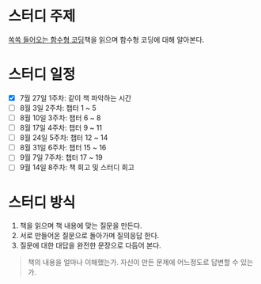 # 스터디 주제

[쏙쏙 들어오는 함수형 코딩](http://www.kyobobook.co.kr/product/detailViewKor.laf?mallGb=KOR&ejkGb=KOR&linkClass=&barcode=9791191600759)책을 읽으며 함수형 코딩에 대해 알아본다.

# 스터디 일정

- [x] 7월 27일 1주차: 같이 책 파악하는 시간
- [ ] 8월 3일 2주차: 챕터 1 ~ 5
- [ ] 8월 10일 3주차: 챕터 6 ~ 8
- [ ] 8월 17일 4주차: 챕터 9 ~ 11
- [ ] 8월 24일 5주차: 챕터 12 ~ 14
- [ ] 8월 31일 6주차: 챕터 15 ~ 16
- [ ] 9월 7일 7주차: 챕터 17 ~ 19
- [ ] 9월 14일 8주차: 책 회고 및 스터디 회고

# 스터디 방식

1. 책을 읽으며 책 내용에 맞는 질문을 만든다.
2. 서로 만들어온 질문으로 돌아가며 질의응답 한다.
3. 질문에 대한 대답을 완전한 문장으로 다듬어 본다.

> 책의 내용을 얼마나 이해했는가. 자신이 만든 문제에 어느정도로 답변할 수 있는가.
